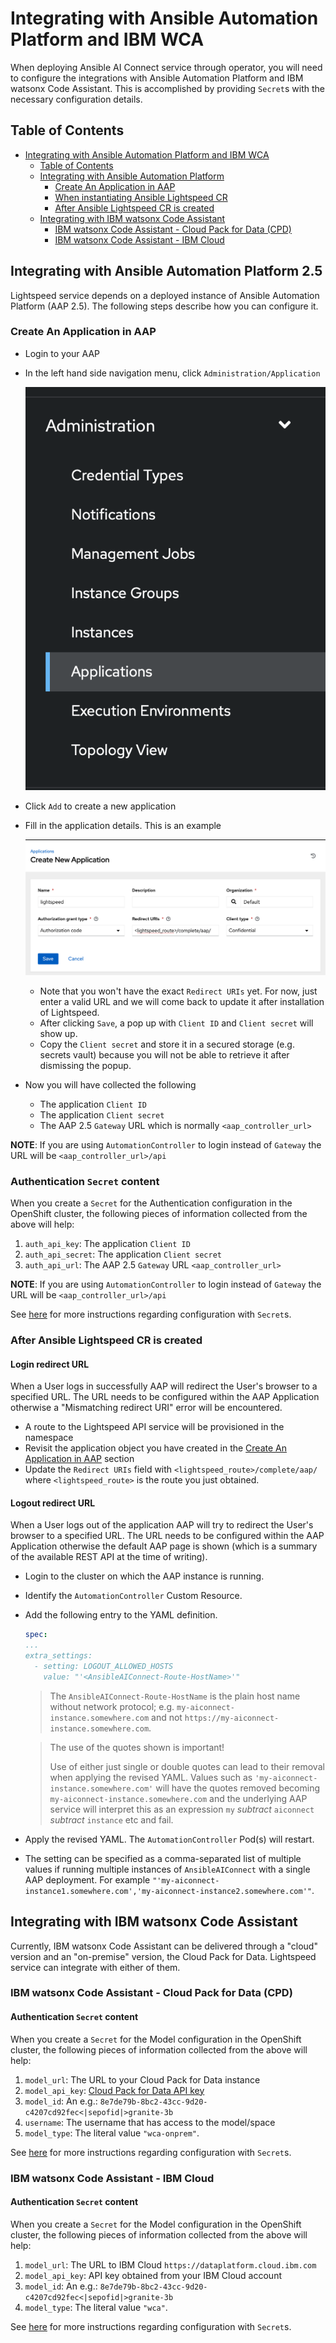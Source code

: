 # Integrating with Ansible Automation Platform and IBM WCA

When deploying Ansible AI Connect service through operator, you will need to configure the integrations with Ansible Automation Platform and IBM watsonx Code Assistant. This is accomplished by providing `Secret`s with the necessary configuration details.

## Table of Contents

- [Integrating with Ansible Automation Platform and IBM WCA](#integrating-with-ansible-automation-platform-and-ibm-wca)
  - [Table of Contents](#table-of-contents)
  - [Integrating with Ansible Automation Platform](#integrating-with-ansible-automation-platform)
    - [Create An Application in AAP](#create-an-application-in-aap)
    - [When instantiating Ansible Lightspeed CR](#when-instantiating-ansible-lightspeed-cr)
    - [After Ansible Lightspeed CR is created](#after-ansible-lightspeed-cr-is-created)
  - [Integrating with IBM watsonx Code Assistant](#integrating-with-ibm-watsonx-code-assistant)
    - [IBM watsonx Code Assistant - Cloud Pack for Data (CPD)](#ibm-watsonx-code-assistant---cloud-pack-for-data-cpd)
    - [IBM watsonx Code Assistant - IBM Cloud](#ibm-watsonx-code-assistant---ibm-cloud)

## Integrating with Ansible Automation Platform 2.5

Lightspeed service depends on a deployed instance of Ansible Automation Platform (AAP 2.5). The following steps describe how you can configure it.

### Create An Application in AAP

* Login to your AAP
* In the left hand side navigation menu, click `Administration/Application`

  ![Administration/Application](images/aap-applications.png)
  
* Click `Add` to create a new application
* Fill in the application details. This is an example
  
  ![an example](images/aap-create-application.png)
  * Note that you won't have the exact `Redirect URIs` yet. For now, just enter a valid URL and we will come back to update it after installation of Lightspeed.
  * After clicking `Save`, a pop up with `Client ID` and `Client secret` will show up.
  * Copy the `Client secret` and store it in a secured storage (e.g. secrets vault) because you will not be able to retrieve it after dismissing the popup.
* Now you will have collected the following
  * The application `Client ID` 
  * The application `Client secret` 
  * The AAP 2.5 `Gateway` URL which is normally `<aap_controller_url>`

**NOTE**: If you are using `AutomationController` to login instead of `Gateway` the URL will be `<aap_controller_url>/api`

### Authentication `Secret` content

When you create a `Secret` for the Authentication configuration in the OpenShift cluster, the following pieces of information collected from the above will help:
1. `auth_api_key`: The application `Client ID`
2. `auth_api_secret`: The application `Client secret`
3. `auth_api_url`: The AAP 2.5 `Gateway` URL `<aap_controller_url>`

**NOTE**: If you are using `AutomationController` to login instead of `Gateway` the URL will be `<aap_controller_url>/api`

See [here](using-external-configuration-secrets.md#authentication-secret) for more instructions regarding configuration with `Secret`s.

### After Ansible Lightspeed CR is created

#### Login redirect URL

When a User logs in successfully AAP will redirect the User's browser to a specified URL. The URL needs to be configured within the AAP Application otherwise a "Mismatching redirect URI" error will be encountered.  

* A route to the Lightspeed API service will be provisioned in the namespace
* Revisit the application object you have created in the [Create An Application in AAP](#create-an-application-in-aap) section
* Update the `Redirect URIs` field with `<lightspeed_route>/complete/aap/` where `<lightspeed_route>` is the route you just obtained.

#### Logout redirect URL

When a User logs out of the application AAP will try to redirect the User's browser to a specified URL. The URL needs to be configured within the AAP Application otherwise the default AAP page is shown (which is a summary of the available REST API at the time of writing).

* Login to the cluster on which the AAP instance is running.
* Identify the `AutomationController` Custom Resource.
* Add the following entry to the YAML definition.
  ```yaml
  spec:
  ...
  extra_settings:
    - setting: LOGOUT_ALLOWED_HOSTS
      value: "'<AnsibleAIConnect-Route-HostName>'"
  ```
  > The `AnsibleAIConnect-Route-HostName` is the plain host name without network protocol; e.g. `my-aiconnect-instance.somewhere.com` and not `https://my-aiconnect-instance.somewhere.com`.

  > The use of the quotes shown is important!
  >
  > Use of either just single or double quotes can lead to their removal when applying the revised YAML. Values such as `'my-aiconnect-instance.somewhere.com'` will have the quotes removed becoming `my-aiconnect-instance.somewhere.com` and the underlying AAP service will interpret this as an expression `my` _subtract_ `aiconnect` _subtract_ `instance` etc and fail.
* Apply the revised YAML. The `AutomationController` Pod(s) will restart.
* The setting can be specified as a comma-separated list of multiple values if running multiple instances of `AnsibleAIConnect` with a single AAP deployment. For example `"'my-aiconnect-instance1.somewhere.com','my-aiconnect-instance2.somewhere.com'"`.
 

## Integrating with IBM watsonx Code Assistant

Currently, IBM watsonx Code Assistant can be delivered through a "cloud" version and an "on-premise" version, the Cloud Pack for Data. Lightspeed service can integrate with either of them.

### IBM watsonx Code Assistant - Cloud Pack for Data (CPD)

#### Authentication `Secret` content

When you create a `Secret` for the Model configuration in the OpenShift cluster, the following pieces of information collected from the above will help:
1. `model_url`: The URL to your Cloud Pack for Data instance 
2. `model_api_key`: [Cloud Pack for Data API key](https://www.ibm.com/docs/en/cloud-paks/cp-data/4.8.x?topic=steps-generating-api-keys) 
3. `model_id`: An e.g.: `8e7de79b-8bc2-43cc-9d20-c4207cd92fec<|sepofid|>granite-3b`
4. `username`: The username that has access to the model/space
5. `model_type`: The literal value `"wca-onprem"`.

See [here](using-external-configuration-secrets.md#authentication-secret) for more instructions regarding configuration with `Secret`s.

### IBM watsonx Code Assistant - IBM Cloud

#### Authentication `Secret` content

When you create a `Secret` for the Model configuration in the OpenShift cluster, the following pieces of information collected from the above will help:
1. `model_url`: The URL to IBM Cloud `https://dataplatform.cloud.ibm.com`
2. `model_api_key`: API key obtained from your IBM Cloud account
3. `model_id`: An e.g.: `8e7de79b-8bc2-43cc-9d20-c4207cd92fec<|sepofid|>granite-3b`
4. `model_type`: The literal value `"wca"`.

See [here](using-external-configuration-secrets.md#authentication-secret) for more instructions regarding configuration with `Secret`s.

